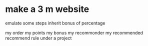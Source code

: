 # make a 3 m website

emulate some steps inherit bonus of percentage

my order
my points
my bonus
my recommonder
my recommended
recommend rule
under a project



